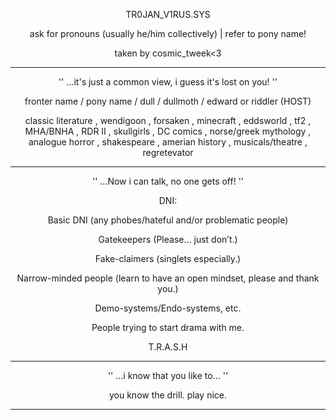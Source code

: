 <p align="center"

  TR0JAN_V1RUS.SYS
 <p align="center"



---- ----
<p align="center"
'' it's hard to compromise, when i see through your eyes... ''

<p align="center"

ask for pronouns (usually he/him collectively) | refer to pony name!
<p align="center"

taken by cosmic_tweek<3
---- ----

<p align="center"

  '' ...it's just a common view, i guess it's lost on you! ''
<p align="center"

fronter name / pony name / dull / dullmoth / edward or riddler (HOST)
<p align="center"

classic literature , wendigoon , forsaken , minecraft , eddsworld , tf2 , MHA/BNHA , RDR II , skullgirls , DC comics , norse/greek mythology , analogue horror , shakespeare , amerian history , musicals/theatre , regretevator
---- ----

<p align="center"

  '' ...Now i can talk, no one gets off! ''
<p align="center"

DNI: 
<p align="center"
  
Basic DNI (any phobes/hateful and/or problematic people)
<p align="center"

Gatekeepers (Please… just don’t.)
<p align="center"

Fake-claimers (singlets especially.)
<p align="center"
  
Narrow-minded people (learn to have an open mindset, please and thank you.)
<p align="center"
  
Demo-systems/Endo-systems, etc.
<p align="center"
  
People trying to start drama with me.
<p align="center"
  
T.R.A.S.H
---- ----
<p align="center"

  '' ...i know that you like to... ''
<p align="center"

you know the drill. play nice.
---- ----
